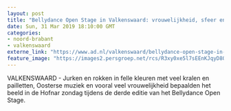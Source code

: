 ```yaml
---
layout: post
title: "Bellydance Open Stage in Valkenswaard: vrouwelijkheid, sfeer en veel kleur"
date: Sun, 31 Mar 2019 18:10:00 GMT
categories: 
- noord-brabant 
- valkenswaard 
externe_link: "https://www.ad.nl/valkenswaard/bellydance-open-stage-in-valkenswaard-vrouwelijkheid-sfeer-en-veel-kleur~a200c295/"
feature_image: "https://images2.persgroep.net/rcs/R3xy0xe5l7sEEnKJqyD8QpuiPFo/diocontent/144581598/_fitwidth/400/?appId=21791a8992982cd8da851550a453bd7f&quality=0.7"
---
```


VALKENSWAARD - Jurken en rokken in felle kleuren met veel kralen en pailletten, Oosterse muziek en vooral veel vrouwelijkheid bepaalden het beeld in de Hofnar zondag tijdens de derde editie van het Bellydance Open Stage.
